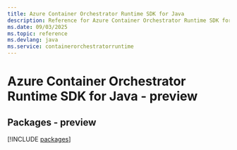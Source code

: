 ```yaml
---
title: Azure Container Orchestrator Runtime SDK for Java
description: Reference for Azure Container Orchestrator Runtime SDK for Java
ms.date: 09/03/2025
ms.topic: reference
ms.devlang: java
ms.service: containerorchestratorruntime
---
```

# Azure Container Orchestrator Runtime SDK for Java - preview
## Packages - preview
[!INCLUDE [packages](container-orchestrator-runtime-index.md)]